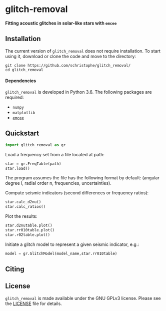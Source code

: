 # glitch-removal
**Fitting acoustic glitches in solar-like stars with `emcee`**

## Installation

The current version of `glitch_removal` does not require installation. To start using it, download or clone the code and move to the directory:

```
git clone https://github.com/schristophe/glitch_removal/
cd glitch_removal
```

#### Dependencies

`glitch_removal` is developed in Python 3.6. The following packages are required:
* `numpy`
* `matplotlib`
* [`emcee`](https://emcee.readthedocs.io/)


## Quickstart

```python
import glitch_removal as gr
```

Load a frequency set from a file located at path:
 ```python
 star = gr.FreqTable(path)
 star.load()
 ```
The program assumes the file has the following format by default: (angular degree l, radial order n, frequencies, uncertainties).  
 
Compute seismic indicators (second differences or frequency ratios):
```python
star.calc_d2nu()
star.calc_ratios()
```

Plot the results:
```python
star.d2nutable.plot()
star.rr010table.plot()
star.r02table.plot()
```

Initiate a glitch model to represent a given seismic indicator, e.g.:
```python
model = gr.GlitchModel(model_name,star.rr010table)

```

## Citing

## License

`glitch_removal` is made available under the GNU GPLv3 license. Please see the [LICENSE](https://github.com/schristophe/glitch_removal/blob/master/LICENSE) file for details.
